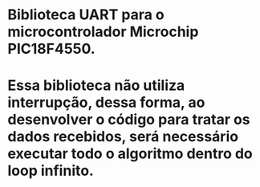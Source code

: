 # Biblioteca UART para o microcontrolador Microchip PIC18F4550.
#
# Essa biblioteca não utiliza interrupção, dessa forma, ao desenvolver o código para tratar os dados recebidos, será necessário executar todo o algoritmo dentro do loop infinito.
